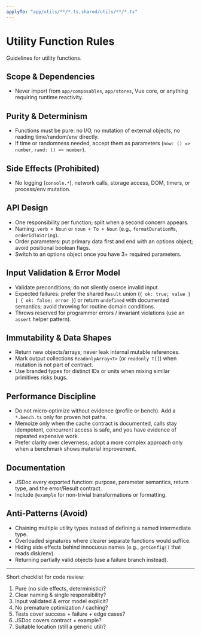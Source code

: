 ```yaml
---
applyTo: "app/utils/**/*.ts,shared/utils/**/*.ts"
---
```

# Utility Function Rules

Guidelines for utility functions.

## Scope & Dependencies

- Never import from `app/composables`, `app/stores`, Vue core, or anything requiring runtime reactivity.

## Purity & Determinism

- Functions must be pure: no I/O, no mutation of external objects, no reading time/random/env directly.
- If time or randomness needed, accept them as parameters (`now: () => number`, `rand: () => number`).

## Side Effects (Prohibited)

- No logging (`console.*`), network calls, storage access, DOM, timers, or process/env mutation.

## API Design

- One responsibility per function; split when a second concern appears.
- Naming: `verb + Noun` or `noun + To + Noun` (e.g., `formatDurationMs`, `orderIdToString`).
- Order parameters: put primary data first and end with an options object; avoid positional boolean flags.
- Switch to an options object once you have 3+ required parameters.

## Input Validation & Error Model

- Validate preconditions; do not silently coerce invalid input.
- Expected failures: prefer the shared `Result` union (`{ ok: true; value } | { ok: false; error }`) or return `undefined` with documented semantics; avoid throwing for routine domain conditions.
- Throws reserved for programmer errors / invariant violations (use an `assert` helper pattern).

## Immutability & Data Shapes

- Return new objects/arrays; never leak internal mutable references.
- Mark output collections `ReadonlyArray<T>` (or `readonly T[]`) when mutation is not part of contract.
- Use branded types for distinct IDs or units when mixing similar primitives risks bugs.

## Performance Discipline

- Do not micro‑optimize without evidence (profile or bench). Add a `*.bench.ts` only for proven hot paths.
- Memoize only when the cache contract is documented, calls stay idempotent, concurrent access is safe, and you have evidence of repeated expensive work.
- Prefer clarity over cleverness; adopt a more complex approach only when a benchmark shows material improvement.

## Documentation

- JSDoc every exported function: purpose, parameter semantics, return type, and the error/Result contract.
- Include `@example` for non-trivial transformations or formatting.

## Anti-Patterns (Avoid)

- Chaining multiple utility types instead of defining a named intermediate type.
- Overloaded signatures where clearer separate functions would suffice.
- Hiding side effects behind innocuous names (e.g., `getConfig()` that reads disk/env).
- Returning partially valid objects (use a failure branch instead).

---
Short checklist for code review:

1. Pure (no side effects, deterministic)?
2. Clear naming & single responsibility?
3. Input validated & error model explicit?
4. No premature optimization / caching?
5. Tests cover success + failure + edge cases?
6. JSDoc covers contract + example?
7. Suitable location (still a generic util)?
